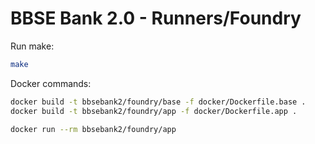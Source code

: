 # BBSE Bank 2.0 - Runners/Foundry

Run make:

```bash
make
```

Docker commands:

```bash
docker build -t bbsebank2/foundry/base -f docker/Dockerfile.base .
docker build -t bbsebank2/foundry/app -f docker/Dockerfile.app .

docker run --rm bbsebank2/foundry/app
```
